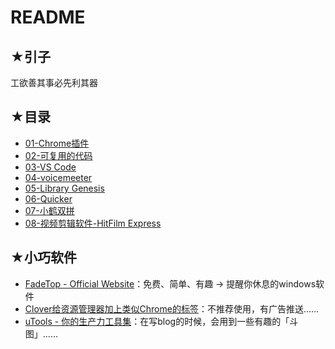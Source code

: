 # README

## ★引子

工欲善其事必先利其器

## ★目录

- [01-Chrome插件](./01.md)
- [02-可复用的代码](./02.md)
- [03-VS Code](./03.md)
- [04-voicemeeter](./04.md)
- [05-Library Genesis](./05.md)
- [06-Quicker](./06.md)
- [07-小鹤双拼](./07.md)
- [08-视频剪辑软件-HitFilm Express](./08.md)

## ★小巧软件

- [FadeTop - Official Website](http://www.fadetop.com/)：免费、简单、有趣 -> 提醒你休息的windows软件
- [Clover给资源管理器加上类似Chrome的标签](http://cn.ejie.me/)：不推荐使用，有广告推送……
- [uTools - 你的生产力工具集](https://u.tools/index.html)：在写blog的时候，会用到一些有趣的「斗图」……
